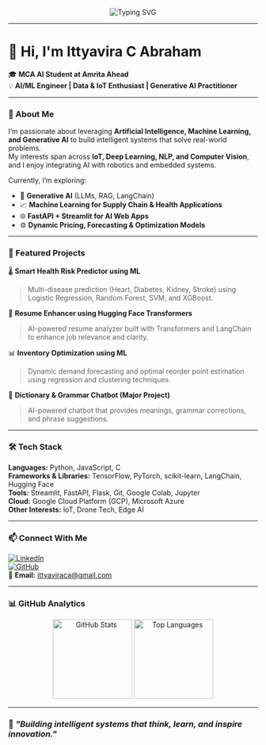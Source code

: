 <!-- Animated Typing Banner -->
<p align="center">
  <img src="https://readme-typing-svg.demolab.com?font=Poppins&size=25&duration=3500&pause=1000&color=0CF7F7&center=true&vCenter=true&width=700&lines=AI%2FML+Engineer+%7C+Generative+AI+Practitioner;MCA+AI+Student+at+Amrita+Ahead;IoT+%26+Drone+Technology+Enthusiast;Building+Smart+and+Intelligent+Systems+💡" alt="Typing SVG">
</p>

---

# 👋 Hi, I'm Ittyavira C Abraham  

🎓 **MCA AI Student at Amrita Ahead**  
💡 **AI/ML Engineer | Data & IoT Enthusiast | Generative AI Practitioner**  

---

### 🧠 About Me  

I’m passionate about leveraging **Artificial Intelligence, Machine Learning, and Generative AI** to build intelligent systems that solve real-world problems.  
My interests span across **IoT, Deep Learning, NLP, and Computer Vision**, and I enjoy integrating AI with robotics and embedded systems.  

Currently, I’m exploring:  
- 🤖 **Generative AI** (LLMs, RAG, LangChain)  
- 📈 **Machine Learning for Supply Chain & Health Applications**  
- 🌐 **FastAPI + Streamlit for AI Web Apps**  
- ⚙️ **Dynamic Pricing, Forecasting & Optimization Models**  

---

### 🚀 Featured Projects  

🌡️ **Smart Health Risk Predictor using ML**  
> Multi-disease prediction (Heart, Diabetes, Kidney, Stroke) using Logistic Regression, Random Forest, SVM, and XGBoost.

🧩 **Resume Enhancer using Hugging Face Transformers**  
> AI-powered resume analyzer built with Transformers and LangChain to enhance job relevance and clarity.  

📊 **Inventory Optimization using ML**  
> Dynamic demand forecasting and optimal reorder point estimation using regression and clustering techniques.  

💬 **Dictionary & Grammar Chatbot (Major Project)**  
> AI-powered chatbot that provides meanings, grammar corrections, and phrase suggestions.  

---

### 🛠️ Tech Stack  

**Languages:** Python, JavaScript, C  
**Frameworks & Libraries:** TensorFlow, PyTorch, scikit-learn, LangChain, Hugging Face  
**Tools:** Streamlit, FastAPI, Flask, Git, Google Colab, Jupyter  
**Cloud:** Google Cloud Platform (GCP), Microsoft Azure  
**Other Interests:** IoT, Drone Tech, Edge AI  

---

### 📫 Connect With Me  

[![LinkedIn](https://img.shields.io/badge/LinkedIn-0A66C2?style=flat&logo=linkedin&logoColor=white)](https://linkedin.com/in/ittyavira)  
[![GitHub](https://img.shields.io/badge/GitHub-171515?style=flat&logo=github&logoColor=white)](https://github.com/itty11)  
📧 **Email:** ittyaviraca@gmail.com  

---

### 📊 GitHub Analytics  

<p align="center">
  <img src="https://github-readme-stats.vercel.app/api?username=itty11&show_icons=true&theme=radical" alt="GitHub Stats" height="160px"/>
  <img src="https://github-readme-stats.vercel.app/api/top-langs/?username=itty11&layout=compact&theme=radical" alt="Top Languages" height="160px"/>
</p>

---

### 🌟 *"Building intelligent systems that think, learn, and inspire innovation."*
